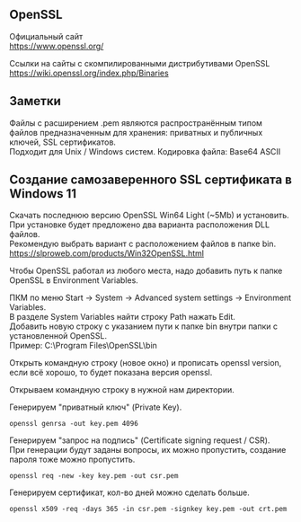 ## OpenSSL
Официальный сайт  
https://www.openssl.org/  

Ссылки на сайты с скомпилированными дистрибутивами OpenSSL  
https://wiki.openssl.org/index.php/Binaries   

## Заметки  
Файлы с расширением .pem являются распространённым типом файлов предназначенным для хранения: приватных и публичных ключей, SSL сертификатов.  
Подходит для Unix / Windows систем. Кодировка файла: Base64 ASCII  

## Cоздание самозаверенного SSL сертификата в Windows 11

Скачать последнюю версию OpenSSL Win64 Light (~5Mb) и установить.  
При установке будет предложено два варианта расположения DLL файлов.  
Рекомендую выбрать вариант с расположением файлов в папке bin.
https://slproweb.com/products/Win32OpenSSL.html  

Чтобы OpenSSL работал из любого места, надо добавить путь к папке OpenSSL в Environment Variables.  
  
ПКМ по меню Start -> System -> Advanced system settings -> Environment Variables.  
В разделе System Variables найти строку Path нажать Edit.  
Добавить новую строку с указанием пути к папке bin внутри папки с установленной OpenSSL.  
Пример: C:\Program Files\OpenSSL\bin  
  
Открыть командную строку (новое окно) и прописать openssl version, если всё хорошо, то будет показана версия openssl.  

Открываем командную строку в нужной нам директории.  

Генерируем "приватный ключ" (Private Key).  
```
openssl genrsa -out key.pem 4096  
```

Генерируем "запрос на подпись" (Certificate signing request / CSR).  
При генерации будут заданы вопросы, их можно пропустить, создание пароля тоже можно пропустить.  
```
openssl req -new -key key.pem -out csr.pem  
```

Генерируем сертификат, кол-во дней можно сделать больше.
```
openssl x509 -req -days 365 -in csr.pem -signkey key.pem -out crt.pem
```
